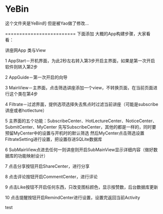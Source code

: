﻿YeBin
=====

这个文件夹是YeBin的
但是被Yao做了修改...

=========================
下面添加 大概的App构建步骤，大家看看：

讲座网App 类与View

1 AppStart－开机界面，为此2秒左右转入第3步开启主界面，如果是第一次开启软件则转入第2步

2 AppGuide－第一次开启的向导

3 MainView－主界面，点击筛选讲座添加一个view，不转换页面，在当前页面进行这个类在第4步

4 Filtrate－过滤界面，提供选项选择失去焦点时过滤当前讲座（可能是subscribe讲座或者hotlecture）

5 主界面的五个功能：SubscribeCenter、HotLectureCenter、NoticeCenter、SubmitCenter、MyCenter
先写SubscribeCenter，其他的都是一样的，同时要预留MyCenter中的设置与开机时的默认筛选
然后MyCenter点击筛选设置FiltrateSetting进行设置，把设置存进SQLite数据库

6 SubMainView点进去任何一则讲座则开启SubMainView显示详细内容（做好数据库的功能映射设计）

7 点击分享按钮开启ShareCenter，进行分享

8 点击评论按钮开启CommentCenter，进行评论

9 点击Like按钮不开启任何东西，只改变图标颜色，显示按赞数，后台数据库更新

10 点击提醒按钮开启RemindCenter进行设置，设置完返回当前Activity


test







